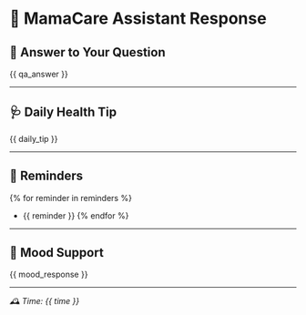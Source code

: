 <!-- Response formatting template for MamaCare bot -->

# 🤖 MamaCare Assistant Response

## 🍼 Answer to Your Question
{{ qa_answer }}

---

## 🩺 Daily Health Tip
{{ daily_tip }}

---

## 🔔 Reminders
{% for reminder in reminders %}
- {{ reminder }}
{% endfor %}

---

## 💖 Mood Support
{{ mood_response }}

---

_🕰️ Time: {{ time }}_
